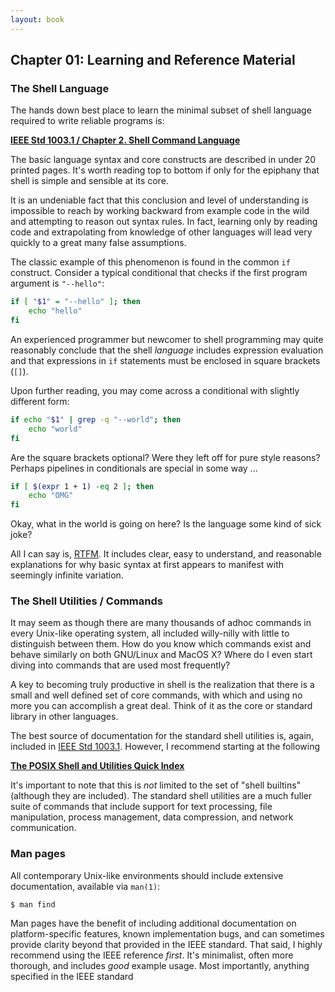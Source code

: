 ```yaml
---
layout: book
---
```



## Chapter 01: Learning and Reference Material

### The Shell Language

The hands down best place to learn the minimal subset of shell language required
to write reliable programs is:

**[IEEE Std 1003.1 / Chapter 2. Shell Command Language](http://pubs.opengroup.org/onlinepubs/9699919799/utilities/V3_chap02.html)**

The basic language syntax and core constructs are described in under 20 printed
pages. It's worth reading top to bottom if only for the epiphany that shell
is simple and sensible at its core.

It is an undeniable fact that this conclusion and level of understanding is
impossible to reach by working backward from example code in the wild and
attempting to reason out syntax rules. In fact, learning only by reading code
and extrapolating from knowledge of other languages will lead very quickly to a
great many false assumptions.

The classic example of this phenomenon is found in the common `if` construct.
Consider a typical conditional that checks if the first program argument is
`"--hello"`:

``` bash
if [ "$1" = "--hello" ]; then
    echo "hello"
fi
```

An experienced programmer but newcomer to shell programming may quite reasonably
conclude that the shell *language* includes expression evaluation and that
expressions in `if` statements must be enclosed in square brackets (`[]`).

Upon further reading, you may come across a conditional with slightly different
form:

``` bash
if echo "$1" | grep -q "--world"; then
    echo "world"
fi
```

Are the square brackets optional? Were they left off for pure style reasons?
Perhaps pipelines in conditionals are special in some way ...

``` bash
if [ $(expr 1 + 1) -eq 2 ]; then
    echo "OMG"
fi
```

Okay, what in the world is going on here? Is the language some kind of sick
joke?

All I can say is, [RTFM](http://pubs.opengroup.org/onlinepubs/9699919799/utilities/V3_chap02.html).
It includes clear, easy to understand, and reasonable explanations for why basic
syntax at first appears to manifest with seemingly infinite variation.

### The Shell Utilities / Commands

It may seem as though there are many thousands of adhoc commands in every
Unix-like operating system, all included willy-nilly with little to distinguish
between them. How do you know which commands exist and behave similarly on both
GNU/Linux and MacOS X? Where do I even start diving into commands that are used
most frequently?

A key to becoming truly productive in shell is the realization that there is a
small and well defined set of core commands, with which and using no more you
can accomplish a great deal. Think of it as the core or standard library in
other languages.

The best source of documentation for the standard shell utilities is, again, 
included in [IEEE Std 1003.1](http://pubs.opengroup.org/onlinepubs/9699919799/utilities/).
However, I recommend starting at the following

**[The POSIX Shell and Utilities Quick Index](../)**

It's important to note that this is *not* limited to the set of "shell builtins"
(although they are included). The standard shell utilities are a much fuller
suite of commands that include support for text processing, file manipulation,
process management, data compression, and network communication.

### Man pages

All contemporary Unix-like environments should include extensive documentation,
available via `man(1)`:

    $ man find

Man pages have the benefit of including additional documentation on
platform-specific features, known implementation bugs, and can sometimes provide
clarity beyond that provided in the IEEE standard. That said, I highly recommend
using the IEEE reference *first*. It's minimalist, often more thorough, and
includes *good* example usage. Most importantly, anything specified in the IEEE
standard
